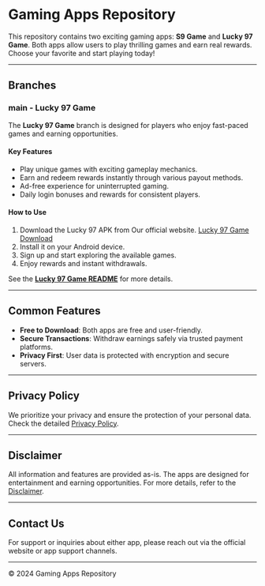 # Gaming Apps Repository  

This repository contains two exciting gaming apps: **S9 Game** and **Lucky 97 Game**. Both apps allow users to play thrilling games and earn real rewards. Choose your favorite and start playing today!  

---

## Branches  

### 
### main - Lucky 97 Game  
The **Lucky 97 Game** branch is designed for players who enjoy fast-paced games and earning opportunities.  

#### Key Features  
- Play unique games with exciting gameplay mechanics.  
- Earn and redeem rewards instantly through various payout methods.  
- Ad-free experience for uninterrupted gaming.  
- Daily login bonuses and rewards for consistent players.  

#### How to Use  
1. Download the Lucky 97 APK from Our official website. [Lucky 97 Game Download](http://lucky97game.co/) 
2. Install it on your Android device.  
3. Sign up and start exploring the available games.  
4. Enjoy rewards and instant withdrawals.  

See the **[Lucky 97 Game README](#)** for more details.  

---

## Common Features  
- **Free to Download**: Both apps are free and user-friendly.  
- **Secure Transactions**: Withdraw earnings safely via trusted payment platforms.  
- **Privacy First**: User data is protected with encryption and secure servers.  

---

## Privacy Policy  

We prioritize your privacy and ensure the protection of your personal data. Check the detailed [Privacy Policy](#).  

---

## Disclaimer  

All information and features are provided as-is. The apps are designed for entertainment and earning opportunities. For more details, refer to the [Disclaimer](#).  

---

## Contact Us  

For support or inquiries about either app, please reach out via the official website or app support channels.  

---

© 2024 Gaming Apps Repository  
